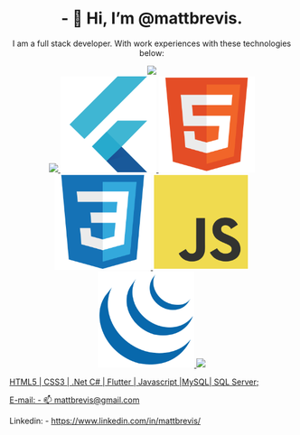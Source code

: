<div align="center">    
    <h1> - 👋 Hi, I’m @mattbrevis.</h1>
    <p>I am a full stack developer. With work experiences with these technologies below: </p>
    <a href="https://github.com/mattbrevis">
 
<div style="display: inline_block">            
         <img height="170em" src="https://github-readme-stats.vercel.app/api?username=mattbrevis&show_icons=true&theme=dracula&include_all_commits=true&count_private=true"/>
    <br>
         <img height="170em" src="https://github-readme-stats.vercel.app/api/top-langs/?username=mattbrevis&layout=compact&langs_count=7&theme=dracula"/>           
         <img height="170em" src="https://raw.githubusercontent.com/devicons/devicon/1119b9f84c0290e0f0b38982099a2bd027a48bf1/icons/flutter/flutter-original.svg">  
         <img height="170em" src="https://raw.githubusercontent.com/devicons/devicon/master/icons/html5/html5-original.svg">
         <img height="170em" src="https://raw.githubusercontent.com/devicons/devicon/master/icons/css3/css3-original.svg">          
         <img height="170em" src="https://raw.githubusercontent.com/devicons/devicon/1119b9f84c0290e0f0b38982099a2bd027a48bf1/icons/javascript/javascript-original.svg">  
         <img height="170em" src="https://raw.githubusercontent.com/devicons/devicon/1119b9f84c0290e0f0b38982099a2bd027a48bf1/icons/jquery/jquery-original.svg">       
         <img height="170em" src="https://cdn.jsdelivr.net/gh/devicons/devicon/icons/mysql/mysql-original-wordmark.svg">   
    </div>
</div>
 
 HTML5 | CSS3 | .Net C# | Flutter | Javascript |MySQL| SQL Server;

E-mail: - 📫 mattbrevis@gmail.com

Linkedin: - https://www.linkedin.com/in/mattbrevis/
<!---
mattbrevis/mattbrevis is a ✨ special ✨ repository because its `README.md` (this file) appears on your GitHub profile.
You can click the Preview link to take a look at your changes.
--->
